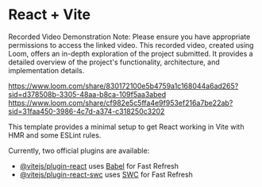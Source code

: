 # React + Vite


Recorded Video Demonstration
Note: Please ensure you have appropriate permissions to access the linked video.
This recorded video, created using Loom, offers an in-depth exploration of the project submitted. It provides a detailed overview of the project's functionality, architecture, and implementation details.

https://www.loom.com/share/830172100e5b4759a1c168044a6ad265?sid=d378508b-3305-48aa-b8ca-109f5aa3abed
https://www.loom.com/share/cf982e5c5ffa4e9f953ef216a7be22ab?sid=31faa450-3986-4c7d-a374-c318250c3202


This template provides a minimal setup to get React working in Vite with HMR and some ESLint rules.

Currently, two official plugins are available:

- [@vitejs/plugin-react](https://github.com/vitejs/vite-plugin-react/blob/main/packages/plugin-react/README.md) uses [Babel](https://babeljs.io/) for Fast Refresh
- [@vitejs/plugin-react-swc](https://github.com/vitejs/vite-plugin-react-swc) uses [SWC](https://swc.rs/) for Fast Refresh
